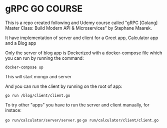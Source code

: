 # gRPC GO COURSE

This is a repo created following and Udemy course called "gRPC [Golang] Master Class: Build Modern API & Microservices" by Stephane Maarek.

It have implementation of server and client for a Greet app, Calculator app and a Blog app

Only the server of blog app is Dockerized with a docker-compose file which you can run by running the command:

`docker-compose up`

This will start mongo and server

And you can run the client by running on the root of app:

`go run /blog/client/client.go`

To try other "apps" you have to run the server and client manually, for instace:


`go run/calculator/server/server.go`
`go run/calculator/client/client.go`